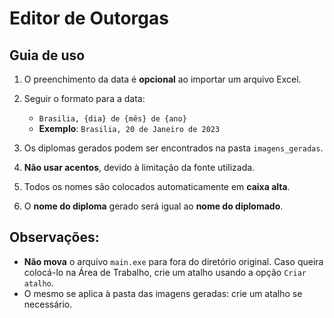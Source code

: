 # Editor de Outorgas

## Guia de uso

1. O preenchimento da data é **opcional** ao importar um arquivo Excel.

2. Seguir o formato para a data:
   - `Brasilia, {dia} de {mês} de {ano}`
   - **Exemplo**: `Brasilia, 20 de Janeiro de 2023`

3. Os diplomas gerados podem ser encontrados na pasta `imagens_geradas`.

4. **Não usar acentos**, devido à limitação da fonte utilizada.

5. Todos os nomes são colocados automaticamente em **caixa alta**.

6. O **nome do diploma** gerado será igual ao **nome do diplomado**.

## Observações:
- **Não mova** o arquivo `main.exe` para fora do diretório original. Caso queira colocá-lo na Área de Trabalho, crie um atalho usando a opção `Criar atalho`.
- O mesmo se aplica à pasta das imagens geradas: crie um atalho se necessário.
